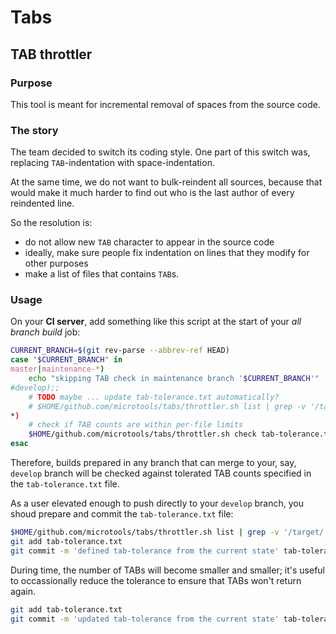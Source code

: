 # Tabs

## TAB throttler

### Purpose

This tool is meant for incremental removal of spaces from the source code.

### The story

The team decided to switch its coding style. One part of this switch was, replacing `TAB`-indentation with space-indentation.

At the same time, we do not want to bulk-reindent all sources, because that would make it much harder to find out who is the last author of every reindented line.

So the resolution is:

- do not allow new `TAB` character to appear in the source code
- ideally, make sure people fix indentation on lines that they modify for other purposes
- make a list of files that contains `TAB`s.

### Usage

On your **CI server**, add something like this script at the start of your *all branch build* job:

```sh
CURRENT_BRANCH=$(git rev-parse --abbrev-ref HEAD)
case "$CURRENT_BRANCH" in
master|maintenance-*)
    echo "skipping TAB check in maintenance branch '$CURRENT_BRANCH'"
#develop);;
    # TODO maybe ... update tab-tolerance.txt automatically?
    # $HOME/github.com/microtools/tabs/throttler.sh list | grep -v '/target/' >tab-tolerance.txt
*)
    # check if TAB counts are within per-file limits
    $HOME/github.com/microtools/tabs/throttler.sh check tab-tolerance.txt
esac
```

Therefore, builds prepared in any branch that can merge to your, say, `develop` branch will be checked against tolerated TAB counts specified in the `tab-tolerance.txt` file.

As a user elevated enough to push directly to your `develop` branch, you shoud prepare and commit the `tab-tolerance.txt` file:
```sh
$HOME/github.com/microtools/tabs/throttler.sh list | grep -v '/target/' >tab-tolerance.txt
git add tab-tolerance.txt
git commit -m 'defined tab-tolerance from the current state' tab-tolerance.txt
```

During time, the number of TABs will become smaller and smaller; it's useful to occassionally reduce the tolerance to ensure that TABs won't return again.

```sh
git add tab-tolerance.txt
git commit -m 'updated tab-tolerance from the current state' tab-tolerance.txt
```
